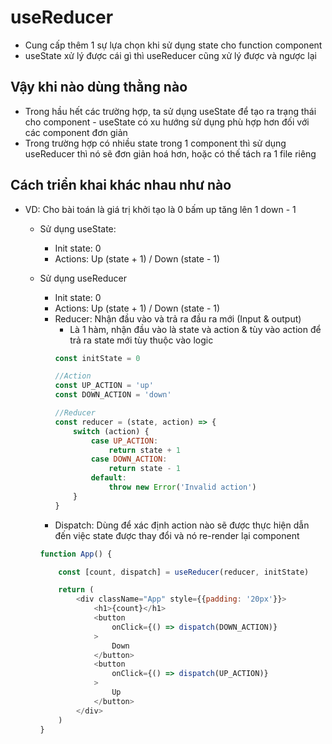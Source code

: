 # useReducer
- Cung cấp thêm 1 sự lựa chọn khi sử dụng state cho function component 
- useState xử lý được cái gì thì useReducer cũng xử lý được và ngược lại 
## Vậy khi nào dùng thằng nào
- Trong hầu hết các trường hợp, ta sử dụng useState để tạo ra trạng thái cho component - useState có xu hướng sử dụng phù hợp hơn đối với các component đơn giản
- Trong trường hợp có nhiều state trong 1 component thì sử dụng useReducer thì nó sẽ đơn giản hoá hơn, hoặc có thế tách ra 1 file riêng 

## Cách triển khai khác nhau như nào 
- VD: Cho bài toán là giá trị khởi tạo là 0 bấm up tăng lên 1 down - 1
    - Sử dụng useState: 
        - Init state: 0
        - Actions: Up (state + 1) / Down (state - 1)

    - Sử dụng useReducer 
        - Init state: 0
        - Actions: Up (state + 1) / Down (state - 1)
        - Reducer: Nhận đầu vào và trả ra đầu ra mới (Input & output)
            - Là 1 hàm, nhận đầu vào là state và action & tùy vào action để trả ra state mới tùy thuộc vào logic 
            ```js
            const initState = 0

            //Action
            const UP_ACTION = 'up'
            const DOWN_ACTION = 'down'

            //Reducer
            const reducer = (state, action) => {
                switch (action) {
                    case UP_ACTION:
                        return state + 1
                    case DOWN_ACTION:
                        return state - 1
                    default:
                        throw new Error('Invalid action')
                }
            }
            ```
        - Dispatch: Dùng để xác định action nào sẽ được thực hiện dẫn đến việc state được thay đổi và nó re-render lại component 
        ```js
        function App() {

            const [count, dispatch] = useReducer(reducer, initState)

            return (
                <div className="App" style={{padding: '20px'}}>
                    <h1>{count}</h1>
                    <button
                        onClick={() => dispatch(DOWN_ACTION)}
                    >
                        Down
                    </button>
                    <button
                        onClick={() => dispatch(UP_ACTION)}
                    >
                        Up
                    </button>
                </div>
            )
        }
        ```
